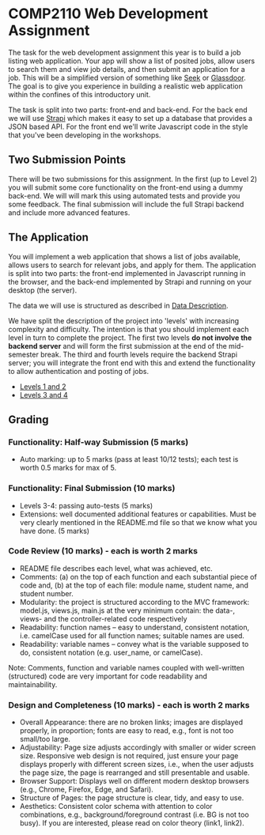 # COMP2110 Web Development Assignment

The task for the web development assignment this year is to build a job
listing web application.  Your app will show a list of posited jobs, allow
users to search them and view job details, and then submit an application
for a job.  This will be a simplified version of something like [Seek](https://seek.com.au) or [Glassdoor](https://glassdoor.com.au).  The goal is to give you
experience in building a realistic web application within the confines of
this introductory unit. 

The task is split into two parts: front-end and back-end.   For the back end
we will use [Strapi](https://strapi.io) which makes it easy to set up a
database that provides a JSON based API.   For the front end we'll write
Javascript code in the style that you've been developing in the workshops.

## Two Submission Points

There will be two submissions for this assignment. In the first (up to Level 2) 
you will submit
some core functionality on the front-end using a dummy back-end.  We will will
mark this using automated tests and provide you some feedback.  The final submission
will include the full Strapi backend and include more advanced features.

## The Application

You will implement a web application that shows a list of jobs available, allows
users to search for relevant jobs, and apply for them.  The application is
split into two parts: the front-end implemented in Javascript running in the
browser, and the back-end implemented by Strapi and running on your
desktop (the server).

The data we will use is structured as described in [Data Description](data.md).  

We have split the description of the project into 'levels' with increasing
complexity and difficulty.  The intention is that you should implement each
level in turn to complete the project.  The first two levels __do not involve
the backend server__ and will form
the first submission at the end of the mid-semester break.  The third and fourth
levels require the backend Strapi server; you will integrate the front end with
this and extend the functionality to allow authentication and posting of jobs.

* [Levels 1 and 2](level1-2.md)
* [Levels 3 and 4](level3-4.md)

## Grading

### Functionality: Half-way Submission (5 marks)

* Auto marking: up to 5 marks (pass at least 10/12 tests); each test is worth
0.5 marks for max of 5.

### Functionality: Final Submission (10 marks)

* Levels 3-4: passing auto-tests (5 marks)
* Extensions: well documented additional features or capabilities. Must be very clearly 
  mentioned in the README.md file so that we know what you have done. (5 marks)

### Code Review (10 marks) - each is worth 2 marks

* README file describes each level, what was achieved, etc.
* Comments: (a) on the top of each function and each substantial piece of code
and, (b) at the top of each file: module name, student name, and student number.
* Modularity: the project is structured according to the MVC framework: model.js,
views.js, main.js at the very minimum contain: the data-, views- and the
controller-related code respectively
* Readability: function names – easy to understand, consistent notation, i.e.
camelCase used for all function names; suitable names are used.
* Readability: variable names – convey what is the variable supposed to do,
consistent notation (e.g. user_name, or camelCase).

Note: Comments, function and variable names coupled with well-written
(structured) code are very important for code readability and maintainability.

### Design and Completeness (10 marks) - each is worth 2 marks

* Overall Appearance: there are no broken links; images are displayed properly,
in proportion; fonts are easy to read, e.g., font is not too small/too large.
* Adjustability: Page size adjusts accordingly with smaller or wider screen size.
Responsive web design is not required, just ensure your page displays properly
with different screen sizes, i.e., when the user adjusts the page size, the page is
rearranged and still presentable and usable.
* Browser Support: Displays well on different modern desktop browsers 
(e.g., Chrome, Firefox, Edge, and Safari).
* Structure of Pages: the page structure is clear, tidy, and easy to use.
* Aesthetics: Consistent color schema with attention to color combinations,
e.g., background/foreground contrast (i.e.  BG is not too busy). If you are interested,
please read on color theory (link1, link2).

